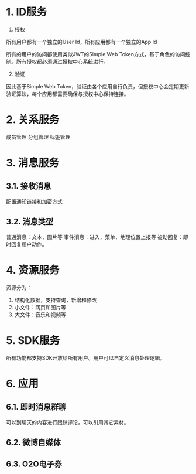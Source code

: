 
# 1. ID服务

1. 授权

所有用户都有一个独立的User Id，所有应用都有一个独立的App Id

所有的用户的访问都使用类似JWT的Simple Web Token方式，基于角色的访问控制。所有授权都必须通过授权中心系统进行。

2. 验证

因此基于Simple Web Token，验证由各个应用自行负责，但授权中心会定期更新验证算法，每个应用都需要确保与授权中心保持连接。

# 2. 关系服务

成员管理
分组管理
标签管理

# 3. 消息服务

## 3.1. 接收消息
配置通知链接和加密方式

## 3.2. 消息类型
普通消息：文本，图片等
事件消息：进入，菜单，地理位置上报等
被动回复：即时回复用户动作。

# 4. 资源服务

资源分为：
1. 结构化数据，支持查询，新增和修改
2. 小文件：网页和图片等
3. 大文件：音乐和视频等

# 5. SDK服务

所有功能都支持SDK开放给所有用户。用户可以自定义消息处理逻辑。

# 6. 应用
## 6.1. 即时消息群聊
可以到聊天的内容进行跟踪评论，可以引用其它素材。
## 6.2. 微博自媒体
## 6.3. O2O电子券

